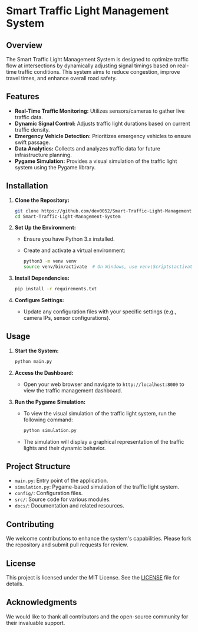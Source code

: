 # Smart Traffic Light Management System

## Overview

The Smart Traffic Light Management System is designed to optimize traffic flow at intersections by dynamically adjusting signal timings based on real-time traffic conditions. This system aims to reduce congestion, improve travel times, and enhance overall road safety.

## Features

- **Real-Time Traffic Monitoring:** Utilizes sensors/cameras to gather live traffic data.
- **Dynamic Signal Control:** Adjusts traffic light durations based on current traffic density.
- **Emergency Vehicle Detection:** Prioritizes emergency vehicles to ensure swift passage.
- **Data Analytics:** Collects and analyzes traffic data for future infrastructure planning.
- **Pygame Simulation:** Provides a visual simulation of the traffic light system using the Pygame library.

## Installation

1. **Clone the Repository:**

   ```bash
   git clone https://github.com/dev0052/Smart-Traffic-Light-Management-System.git
   cd Smart-Traffic-Light-Management-System
   ```

2. **Set Up the Environment:**

   - Ensure you have Python 3.x installed.
   - Create and activate a virtual environment:

     ```bash
     python3 -m venv venv
     source venv/bin/activate  # On Windows, use venv\Scripts\activate
     ```

3. **Install Dependencies:**

   ```bash
   pip install -r requirements.txt
   ```

4. **Configure Settings:**

   - Update any configuration files with your specific settings (e.g., camera IPs, sensor configurations).

## Usage

1. **Start the System:**

   ```bash
   python main.py
   ```

2. **Access the Dashboard:**

   - Open your web browser and navigate to `http://localhost:8000` to view the traffic management dashboard.

3. **Run the Pygame Simulation:**

   - To view the visual simulation of the traffic light system, run the following command:
     ```bash
     python simulation.py
     ```
   - The simulation will display a graphical representation of the traffic lights and their dynamic behavior.

## Project Structure

- `main.py`: Entry point of the application.
- `simulation.py`: Pygame-based simulation of the traffic light system.
- `config/`: Configuration files.
- `src/`: Source code for various modules.
- `docs/`: Documentation and related resources.

## Contributing

We welcome contributions to enhance the system's capabilities. Please fork the repository and submit pull requests for review.

## License

This project is licensed under the MIT License. See the [LICENSE](LICENSE) file for details.

## Acknowledgments

We would like to thank all contributors and the open-source community for their invaluable support.
